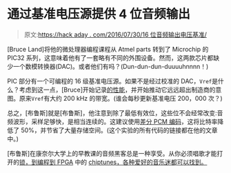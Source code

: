 # 通过基准电压源提供 4 位音频输出

> 原文:[https://hack aday . com/2016/07/30/16 位音频输出电压基准/](https://hackaday.com/2016/07/30/16-bit-audio-output-via-voltage-reference/)

[Bruce Land]将他的微处理器编程课程从 Atmel parts 转到了 Microchip 的 PIC32 系列，这意味着他有了一套略有不同的外围设备。然而，这两款芯片都缺少一个数模转换器(DAC)。或者他们有吗？(Dun-dun-dun-duuuuhnnnn！)

PIC 部分有一个可编程的 16 级基准电压源。如果不是经过校准的 DAC，`Vref`是什么？考虑到这一点，[Bruce]开始记录[的性能](https://hackaday.io/project/4985-pic32-vref-output-plays-wav-files)，并开始推动它远远超出制造商的意图。原来`Vref`有大约 200 kHz 的带宽。(谁会每秒更新基准电压 200，000 次？)

总之，[布鲁斯]就是[布鲁斯]，他注意到除了最低有效位，这些位不会经常改变:音频波形，采样足够快，是相当连续的。这建议使用[差分 PCM 编码](https://hackaday.io/project/273-speech-playback-for-microcontroller)，这将比特率降低了 50%，并节省了大量存储空间。(这个实验的所有代码的链接都在他的文章中。)

[布鲁斯]在康奈尔大学上的早教课的音频黑客总是一种享受。从你必须唱歌才能打开的[锁，到编程到 FPGA](http://hackaday.com/2014/12/17/singlock-protects-your-valuables-from-shy-people/) 中的 [chiptunes，各种爱好的音乐迷都可以找到。](http://hackaday.com/2016/06/19/recreating-chiptunes-in-verilog/)